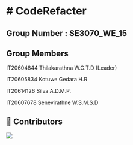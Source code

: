 <h1># CodeRefacter</h1>
<h2>Group Number : SE3070_WE_15 </h2>
<h2>Group Members</h2>
<p> IT20604844 Thilakarathna W.G.T.D (Leader) </p>
<p> IT20605834 Kotuwe Gedara H.R </p>
<p> IT20614126 Silva A.D.M.P. </p>
<p> IT20607678 Senevirathne W.S.M.S.D </p>


## 🌱 Contributors </br>

<a href="https://github.com/Black-Clovers/CodeRefacter/graphs/contributors">
  <img src="https://contrib.rocks/image?repo=Black-Clovers/CodeRefacter" />
</a>
</br>
